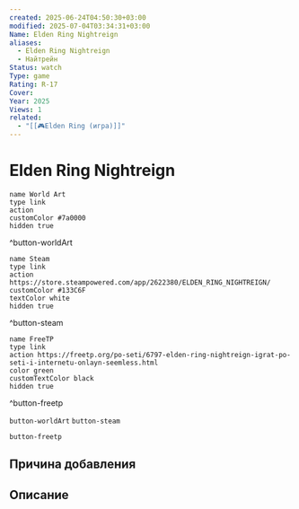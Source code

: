 ```yaml
---
created: 2025-06-24T04:50:30+03:00
modified: 2025-07-04T03:34:31+03:00
Name: Elden Ring Nightreign
aliases:
  - Elden Ring Nightreign
  - Найтрейн
Status: watch
Type: game
Rating: R-17
Cover: 
Year: 2025
Views: 1
related:
  - "[[🎮Elden Ring (игра)]]"
---
```


# Elden Ring Nightreign




```button
name World Art
type link
action 
customColor #7a0000
hidden true
```
^button-worldArt

```button
name Steam
type link
action https://store.steampowered.com/app/2622380/ELDEN_RING_NIGHTREIGN/
customColor #133C6F
textColor white
hidden true
```
^button-steam

```button
name FreeTP
type link
action https://freetp.org/po-seti/6797-elden-ring-nightreign-igrat-po-seti-i-internetu-onlayn-seemless.html
color green
customTextColor black
hidden true
```
^button-freetp



`button-worldArt` `button-steam`

`button-freetp`

## Причина добавления




## Описание



